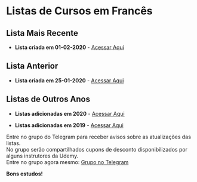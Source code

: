 # Listas de Cursos em Francês

## Lista Mais Recente

  - **Lista criada em 01-02-2020** - [Acessar Aqui](https://github.com/ProgramacaoPratica/CursosUdemy/blob/master/Cursos%20em%20Franc%C3%AAs/2020/Listas/05%20-%20Lista%20-%2001-02-2020.md)
  
## Lista Anterior

  - **Lista criada em 25-01-2020** - [Acessar Aqui](https://github.com/ProgramacaoPratica/CursosUdemy/blob/master/Cursos%20em%20Franc%C3%AAs/2020/Listas/04%20-%20Lista%20-%2025-01-2020.md)
  
## Listas de Outros Anos

  - **Listas adicionadas em 2020** - [Acessar Aqui](https://github.com/ProgramacaoPratica/CursosUdemy/tree/master/Cursos%20em%20Franc%C3%AAs/2020)  

  - **Listas adicionadas em 2019** - [Acessar Aqui](https://github.com/ProgramacaoPratica/CursosUdemy/tree/master/Cursos%20em%20Franc%C3%AAs/2019)  
  
Entre no grupo do Telegram para receber avisos sobre as atualizações das listas.  
No grupo serão compartilhados cupons de desconto disponibilizados por alguns instrutores da Udemy.  
Entre no grupo agora mesmo: [Grupo no Telegram](http://bit.ly/2UvKbVX)

**Bons estudos!**
